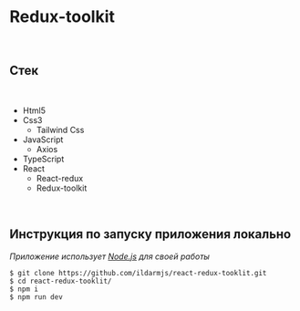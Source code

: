 # Redux-toolkit

<br/>


## Стек

<br />

- Html5
- Css3
  - Tailwind Css
- JavaScript
  - Axios
- TypeScript
- React
  - React-redux
  - Redux-toolkit 

<br />

## Инструкция по запуску приложения **локально**

_Приложение использует [Node.js](https://nodejs.org/) для своей работы_

```
$ git clone https://github.com/ildarmjs/react-redux-tooklit.git
$ cd react-redux-tooklit/
$ npm i
$ npm run dev
```
